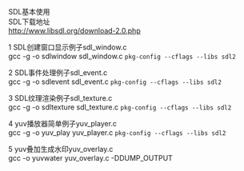 SDL基本使用 \
SDL下载地址 \
	http://www.libsdl.org/download-2.0.php

1 SDL创建窗口显示例子sdl_window.c \
  gcc -g -o sdlwindow sdl_window.c `pkg-config --cflags --libs sdl2`

2 SDL事件处理例子sdl_event.c \
   gcc -g -o sdlevent sdl_event.c `pkg-config --cflags --libs sdl2`

3 SDL纹理渲染例子sdl_texture.c \
  gcc -g -o sdltexture sdl_texture.c `pkg-config --cflags --libs sdl2`

4 yuv播放器简单例子yuv_player.c \
  gcc -g -o yuv_play yuv_player.c `pkg-config --cflags --libs sdl2`

5 yuv叠加生成水印yuv_overlay.c \
  gcc -o yuvwater yuv_overlay.c -DDUMP_OUTPUT
